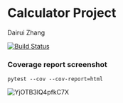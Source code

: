 # Calculator Project
Dairui Zhang

[![Build Status](https://app.travis-ci.com/kaw393939/calc2.svg?branch=main)](https://app.travis-ci.com/kaw393939/calc2)

### Coverage report screenshot

`pytest --cov --cov-report=html`

![YjOTB3lQ4pfkC7X](https://i.loli.net/2021/11/06/YjOTB3lQ4pfkC7X.png)